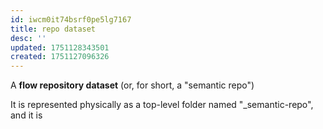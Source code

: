 ```yaml
---
id: iwcm0it74bsrf0pe5lg7167
title: repo dataset
desc: ''
updated: 1751128343501
created: 1751127096326
---
```


A **flow repository dataset** (or, for short, a "semantic repo") 

It is represented physically as a top-level folder named "_semantic-repo", and it is 